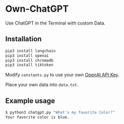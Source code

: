 # Own-ChatGPT 

Use ChatGPT in the Terminal with custom Data.

## Installation

```bash
pip3 install langchain
pip3 install openai
pip3 install chromadb
pip3 install tiktoken
```

Modify `constants.py` to use your own [OpenAI API Key](https://platform.openai.com/account/api-keys).

Place your own data into `data.txt`.

## Example usage

```bash
$ python3 chatgpt.py "What's my favorite Color?"
Your favorite color is blue.
```
